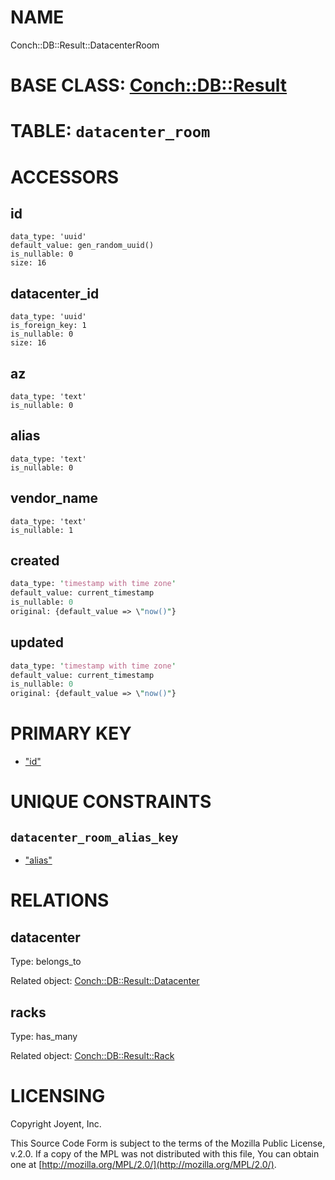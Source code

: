 # NAME

Conch::DB::Result::DatacenterRoom

# BASE CLASS: [Conch::DB::Result](https://joyent.github.io/conch/modules/Conch::DB::Result)

# TABLE: `datacenter_room`

# ACCESSORS

## id

```
data_type: 'uuid'
default_value: gen_random_uuid()
is_nullable: 0
size: 16
```

## datacenter\_id

```
data_type: 'uuid'
is_foreign_key: 1
is_nullable: 0
size: 16
```

## az

```
data_type: 'text'
is_nullable: 0
```

## alias

```
data_type: 'text'
is_nullable: 0
```

## vendor\_name

```
data_type: 'text'
is_nullable: 1
```

## created

```perl
data_type: 'timestamp with time zone'
default_value: current_timestamp
is_nullable: 0
original: {default_value => \"now()"}
```

## updated

```perl
data_type: 'timestamp with time zone'
default_value: current_timestamp
is_nullable: 0
original: {default_value => \"now()"}
```

# PRIMARY KEY

- ["id"](#id)

# UNIQUE CONSTRAINTS

## `datacenter_room_alias_key`

- ["alias"](#alias)

# RELATIONS

## datacenter

Type: belongs\_to

Related object: [Conch::DB::Result::Datacenter](https://joyent.github.io/conch/modules/Conch::DB::Result::Datacenter)

## racks

Type: has\_many

Related object: [Conch::DB::Result::Rack](https://joyent.github.io/conch/modules/Conch::DB::Result::Rack)

# LICENSING

Copyright Joyent, Inc.

This Source Code Form is subject to the terms of the Mozilla Public License,
v.2.0. If a copy of the MPL was not distributed with this file, You can obtain
one at [http://mozilla.org/MPL/2.0/](http://mozilla.org/MPL/2.0/).
